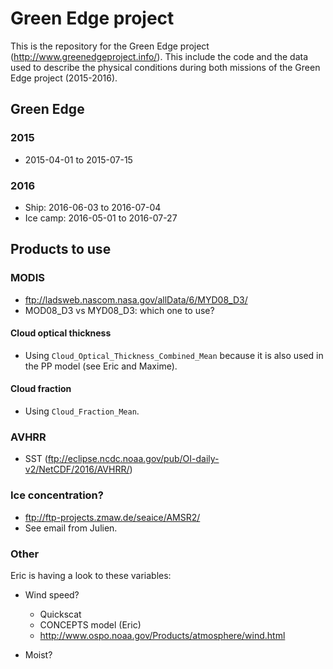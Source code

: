 # Green Edge project

This is the repository for the Green Edge project (http://www.greenedgeproject.info/). This include the code and the data used to describe the physical conditions during both missions of the Green Edge project (2015-2016).

## Green Edge

### 2015

- 2015-04-01 to 2015-07-15

### 2016

- Ship: 2016-06-03 to 2016-07-04
- Ice camp: 2016-05-01 to 2016-07-27

## Products to use

### MODIS

- ftp://ladsweb.nascom.nasa.gov/allData/6/MYD08_D3/
- MOD08_D3 vs MYD08_D3: which one to use?

#### Cloud optical thickness

- Using `Cloud_Optical_Thickness_Combined_Mean` because it is also used in the PP model (see Eric and Maxime).

#### Cloud fraction

- Using `Cloud_Fraction_Mean`.

### AVHRR

- SST (ftp://eclipse.ncdc.noaa.gov/pub/OI-daily-v2/NetCDF/2016/AVHRR/)

### Ice concentration?

- ftp://ftp-projects.zmaw.de/seaice/AMSR2/
- See email from Julien.

### Other

Eric is having a look to these variables:

- Wind speed?
  - Quickscat
  - CONCEPTS model (Eric)
  - http://www.ospo.noaa.gov/Products/atmosphere/wind.html

- Moist?
